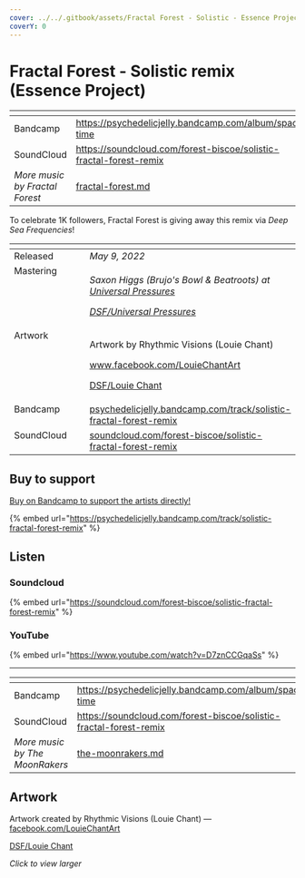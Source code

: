 ```yaml
---
cover: ../../.gitbook/assets/Fractal Forest - Solistic - Essence Project.png
coverY: 0
---
```


# Fractal Forest - Solistic remix (Essence Project)

<table data-view="cards"><thead><tr><th></th><th data-hidden data-card-target data-type="content-ref"></th></tr></thead><tbody><tr><td>Bandcamp</td><td><a href="https://psychedelicjelly.bandcamp.com/album/space-time">https://psychedelicjelly.bandcamp.com/album/space-time</a></td></tr><tr><td>SoundCloud</td><td><a href="https://soundcloud.com/forest-biscoe/solistic-fractal-forest-remix">https://soundcloud.com/forest-biscoe/solistic-fractal-forest-remix</a></td></tr><tr><td><em>More music by Fractal Forest</em></td><td><a href="../../artists/musicians/fractal-forest.md">fractal-forest.md</a></td></tr></tbody></table>

To celebrate 1K followers, Fractal Forest is giving away this remix via _Deep Sea Frequencies_!

<table data-header-hidden><thead><tr><th width="128" valign="top"></th><th></th></tr></thead><tbody><tr><td valign="top">Released</td><td><em>May 9, 2022</em></td></tr><tr><td valign="top">Mastering</td><td><p><em>Saxon Higgs (Brujo's Bowl &#x26; Beatroots) at</em> <a href="https://www.facebook.com/universalpressures"><em>Universal Pressures</em></a> </p><p><a href="../../artists/mastering/universal-pressures-beatroots.md"><em>DSF/Universal Pressures</em></a> </p></td></tr><tr><td valign="top">Artwork</td><td><p>Artwork by Rhythmic Visions (Louie Chant) </p><p><a href="https://www.facebook.com/LouieChantArt">www.facebook.com/LouieChantArt</a> </p><p><a href="../../artists/graphic/rhythmic-visions-louie-chant.md">DSF/Louie Chant</a> </p></td></tr><tr><td valign="top">Bandcamp</td><td><a href="https://psychedelicjelly.bandcamp.com/track/solistic-fractal-forest-remix">psychedelicjelly.bandcamp.com/track/solistic-fractal-forest-remix</a></td></tr><tr><td valign="top">SoundCloud</td><td><a href="https://soundcloud.com/forest-biscoe/solistic-fractal-forest-remix">soundcloud.com/forest-biscoe/solistic-fractal-forest-remix</a></td></tr></tbody></table>

## Buy to support

[Buy on Bandcamp to support the artists directly!](https://psychedelicjelly.bandcamp.com/track/solistic-fractal-forest-remix)&#x20;

{% embed url="https://psychedelicjelly.bandcamp.com/track/solistic-fractal-forest-remix" %}

## Listen

### Soundcloud

{% embed url="https://soundcloud.com/forest-biscoe/solistic-fractal-forest-remix" %}

### YouTube

{% embed url="https://www.youtube.com/watch?v=D7znCCGqaSs" %}

***

<table data-view="cards"><thead><tr><th></th><th data-hidden data-card-target data-type="content-ref"></th></tr></thead><tbody><tr><td>Bandcamp</td><td><a href="https://psychedelicjelly.bandcamp.com/album/space-time">https://psychedelicjelly.bandcamp.com/album/space-time</a></td></tr><tr><td>SoundCloud</td><td><a href="https://soundcloud.com/forest-biscoe/solistic-fractal-forest-remix">https://soundcloud.com/forest-biscoe/solistic-fractal-forest-remix</a></td></tr><tr><td><em>More music by The MoonRakers</em></td><td><a href="../../artists/musicians/the-moonrakers.md">the-moonrakers.md</a></td></tr></tbody></table>

## Artwork

Artwork created by Rhythmic Visions (Louie Chant) — [facebook.com/LouieChantArt](https://www.facebook.com/LouieChantArt)&#x20;

[DSF/Louie Chant](../../artists/graphic/rhythmic-visions-louie-chant.md)&#x20;

_Click to view larger_

<figure><img src="../../.gitbook/assets/Fractal Forest - Solistic - Essence Project.png" alt=""><figcaption></figcaption></figure>
